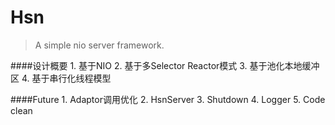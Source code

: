 

# Hsn
> A simple nio server framework.


####设计概要
	1. 基于NIO
	2. 基于多Selector Reactor模式
	3. 基于池化本地缓冲区
	4. 基于串行化线程模型
	
####Future
	1. Adaptor调用优化
	2. HsnServer
	3. Shutdown
	4. Logger 
	5. Code clean